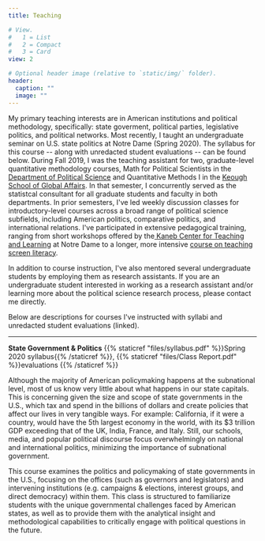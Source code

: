 ```yaml
---
title: Teaching

# View.
#   1 = List
#   2 = Compact
#   3 = Card
view: 2

# Optional header image (relative to `static/img/` folder).
header:
  caption: ""
  image: ""
---
```




My primary teaching interests are in American institutions and political methodology, specifically: state goverment, political parties, legislative politics, and political networks. Most recently, I taught an undergraduate seminar on U.S. state politics at Notre Dame (Spring 2020). The syllabus for this course -- along with unredacted student evaluations -- can be found below. During Fall 2019, I was the teaching assistant for two, graduate-level quantitative methodology courses, Math for Political Scientists in the <a href="http://polisci.nd.edu/">Department of Political Science</a> and Quantitative Methods I in the <a href="http://keough.nd.edu/">Keough School of Global Affairs</a>. In that semester, I concurrently served as the statistcal consultant for all graduate students and faculty in both departments. In prior semesters, I've led weekly discussion classes for introductory-level courses across a broad range of political science subfields, including American politics, comparative politics, and international relations. I've participated in extensive pedagogical training, ranging from short workshops offered by the<a href="http://www.kaneb.nd.edu/"> Kaneb Center for Teaching and Learning</a> at Notre Dame to a longer, more intensive <a href="https://ftt.nd.edu/faculty-staff/faculty-staff-by-alpha/james-collins/"> course on teaching screen literacy</a>.

In addition to course instruction, I've also mentored several undergraduate students by employing them as research assistants. If you are an undergraduate student interested in working as a research assistant and/or learning more about the political science research process, please contact me directly.

Below are descriptions for courses I've instructed with syllabi and unredacted student evaluations (linked).

--------------------------


**State Government & Politics** {{% staticref "files/syllabus.pdf" %}}Spring 2020 syllabus{{% /staticref %}}, {{% staticref "files/Class Report.pdf" %}}evaluations {{% /staticref %}}

Although the majority of American policymaking happens at the subnational level, most of us know very little about what happens in our state capitals. This is concerning given the size and scope of state governments in the U.S., which tax and spend in the billions of dollars and create policies that affect our lives in very tangible ways. For example: California, if it were a country, would have the 5th largest economy in the world, with its $3 trillion GDP exceeding that of the UK, India, France, and Italy. Still, our schools, media, and popular political discourse focus overwhelmingly on national and international politics, minimizing the importance of subnational government.

This course examines the politics and policymaking of state governments in the U.S., focusing on the offices (such as governors and legislators) and intervening institutions (e.g. campaigns & elections, interest groups, and direct democracy) within them. This class is structured to familiarize students with the unique governmental challenges faced by American states, as well as to provide them with the analytical insight and methodological capabilities to critically engage with political questions in the future.
